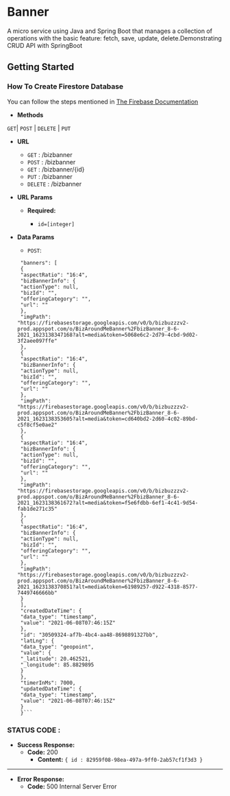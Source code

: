 # Banner
A  micro service using Java and Spring Boot
that manages a collection of operations with the basic feature: fetch, save, update, delete.Demonstrating CRUD API with SpringBoot

## Getting Started

### How To Create Firestore Database

You can follow the steps mentioned in [The Firebase Documentation](https://firebase.google.com/docs/firestore/quickstart)
  

* **Methods**

`GET`| `POST` | `DELETE` | `PUT`
* **URL**

    - `GET` :  /bizbanner
    - `POST` : /bizbanner
    - `GET` : /bizbanner/{id}
    - `PUT` : /bizbanner
    - `DELETE` : /bizbanner


* **URL Params**

    - **Required:**

        - `id=[integer]`


* **Data Params**
    - `POST`:
     ```` {
      "banners": [
      {
      "aspectRatio": "16:4",
      "bizBannerInfo": {
      "actionType": null,
      "bizId": "",
      "offeringCategory": "",
      "url": ""
      },
      "imgPath": "https://firebasestorage.googleapis.com/v0/b/bizbuzzzv2-prod.appspot.com/o/BizAroundMeBanner%2FbizBanner_8-6-2021_1623138347168?alt=media&token=5068e6c2-2d79-4cbd-9d02-3f2aee097ffe"
      },
      {
      "aspectRatio": "16:4",
      "bizBannerInfo": {
      "actionType": null,
      "bizId": "",
      "offeringCategory": "",
      "url": ""
      },
      "imgPath": "https://firebasestorage.googleapis.com/v0/b/bizbuzzzv2-prod.appspot.com/o/BizAroundMeBanner%2FbizBanner_8-6-2021_1623138353605?alt=media&token=cd640bd2-2d60-4c02-89bd-c5f8cf5e0ae2"
      },
      {
      "aspectRatio": "16:4",
      "bizBannerInfo": {
      "actionType": null,
      "bizId": "",
      "offeringCategory": "",
      "url": ""
      },
      "imgPath": "https://firebasestorage.googleapis.com/v0/b/bizbuzzzv2-prod.appspot.com/o/BizAroundMeBanner%2FbizBanner_8-6-2021_1623138361672?alt=media&token=f5e6fdbb-6ef1-4c41-9d54-fab1de271c35"
      },
      {
      "aspectRatio": "16:4",
      "bizBannerInfo": {
      "actionType": null,
      "bizId": "",
      "offeringCategory": "",
      "url": ""
      },
      "imgPath": "https://firebasestorage.googleapis.com/v0/b/bizbuzzzv2-prod.appspot.com/o/BizAroundMeBanner%2FbizBanner_8-6-2021_1623138370851?alt=media&token=61989257-d922-4318-8577-7449746666bb"
      }
      ],
      "createdDateTime": {
      "data_type": "timestamp",
      "value": "2021-06-08T07:46:15Z"
      },
      "id": "30509324-af7b-4bc4-aa48-8698891327bb",
      "latLng": {
      "data_type": "geopoint",
      "value": {
      "_latitude": 20.462521,
      "_longitude": 85.8829895
      }
      },
      "timerInMs": 7000,
      "updatedDateTime": {
      "data_type": "timestamp",
      "value": "2021-06-08T07:46:15Z"
      }
      }```
### STATUS CODE :
* **Success Response:**
    * **Code:** 200 <br />
        * **Content:** `{ id : 82959f08-98ea-497a-9ff0-2ab57cf1f3d3 }`

---
* **Error Response:**
    * **Code:** 500  Internal Server Error <br />

